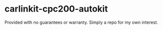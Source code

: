 # carlinkit-cpc200-autokit

Provided with no guarantees or warranty. Simply a repo for my own interest.
